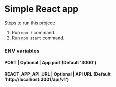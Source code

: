 # Simple React app

Steps to run this project:

1. Run `npm i` command.
2. Run `npm start` command.


### ENV variables

#### PORT       			    | Optional    | App port (Default '3000')
#### REACT_APP_API_URL          | Optional    | API URL (Default 'http://localhost:3001/api/v1')

